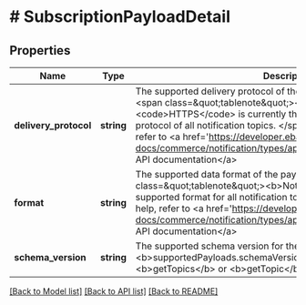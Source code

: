 # # SubscriptionPayloadDetail

## Properties

Name | Type | Description | Notes
------------ | ------------- | ------------- | -------------
**delivery_protocol** | **string** | The supported delivery protocol of the notification topic.&lt;br&gt;&lt;br&gt;&lt;span class&#x3D;\&quot;tablenote\&quot;&gt;&lt;b&gt;Note:&lt;/b&gt; &lt;code&gt;HTTPS&lt;/code&gt; is currently the only supported delivery protocol of all notification topics. &lt;/span&gt; For implementation help, refer to &lt;a href&#x3D;&#39;https://developer.ebay.com/api-docs/commerce/notification/types/api:ProtocolEnum&#39;&gt;eBay API documentation&lt;/a&gt; | [optional]
**format** | **string** | The supported data format of the payload.&lt;br&gt;&lt;br&gt;&lt;span class&#x3D;\&quot;tablenote\&quot;&gt;&lt;b&gt;Note:&lt;/b&gt; JSON is currently the only supported format for all notification topics.&lt;/span&gt; For implementation help, refer to &lt;a href&#x3D;&#39;https://developer.ebay.com/api-docs/commerce/notification/types/api:FormatTypeEnum&#39;&gt;eBay API documentation&lt;/a&gt; | [optional]
**schema_version** | **string** | The supported schema version for the notification topic. See the &lt;b&gt;supportedPayloads.schemaVersion&lt;/b&gt; field for the topic in &lt;b&gt;getTopics&lt;/b&gt; or &lt;b&gt;getTopic&lt;/b&gt; response. | [optional]

[[Back to Model list]](../../README.md#models) [[Back to API list]](../../README.md#endpoints) [[Back to README]](../../README.md)
